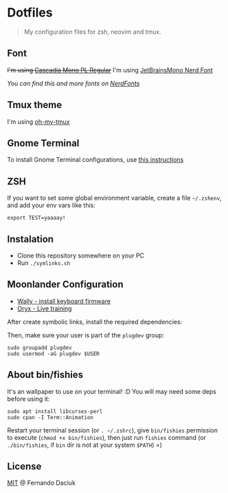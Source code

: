 # Dotfiles

> My configuration files for zsh, neovim and tmux.

## Font

~~I'm using [Cascadia Mono PL Regular](https://github.com/microsoft/cascadia-code)~~
I'm using [JetBrainsMono Nerd Font](https://www.programmingfonts.org/#jetbrainsmono)

_You can find this and more fonts on [NerdFonts](https://www.nerdfonts.com/)_

## Tmux theme

I'm using [oh-my-tmux](https://github.com/gpakosz/.tmux)

## Gnome Terminal

To install Gnome Terminal configurations, use [this instructions](https://gist.github.com/fdaciuk/9ec4d8afc32063a6f74a21f8308e3807)

## ZSH

If you want to set some global environment variable, create a file `~/.zshenv`, and add your env vars like this:

```
export TEST=yaaaay!
```

## Instalation

- Clone this repository somewhere on your PC
- Run `./symlinks.sh`

## Moonlander Configuration

- [Wally - install keyboard firmware](https://github.com/zsa/wally/wiki/Linux-install)
- [Oryx - Live training](https://github.com/zsa/wally/wiki/Live-training-on-Linux)

After create symbolic links, install the required dependencies: 

Then, make sure your user is part of the `plugdev` group:

```
sudo groupadd plugdev
sudo usermod -aG plugdev $USER
```

## About bin/fishies

It's an wallpaper to use on your terminal! :D 
You will may need some deps before using it:

```
sudo apt install libcurses-perl
sudo cpan -I Term::Animation
```

Restart your terminal session (or `. ~/.zshrc`), give `bin/fishies` permission
to execute (`chmod +x bin/fishies`), then just run `fishies` command 
(or `./bin/fishies`, if `bin` dir is not at your system `$PATH`) =)

## License

[MIT](https://github.com/fdaciuk/licenses/blob/master/MIT-LICENSE.md) @ Fernando Daciuk
